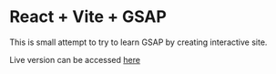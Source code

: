 # React + Vite + GSAP

This is small attempt to try to learn GSAP by creating interactive site.

Live version can be accessed [here](https://gsap-iphone-webpage.netlify.app/)
